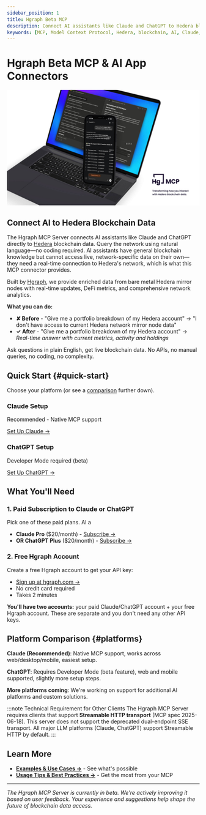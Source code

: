 ```yaml
---
sidebar_position: 1
title: Hgraph Beta MCP
description: Connect AI assistants like Claude and ChatGPT to Hedera blockchain data
keywords: [MCP, Model Context Protocol, Hedera, blockchain, AI, Claude, ChatGPT, Hgraph]
---
```


# Hgraph Beta MCP & AI App Connectors  

![Hgraph MCP Server Hero Image](./hgraph-mcp-docs-hero.jpg)

## Connect AI to Hedera Blockchain Data

The Hgraph MCP Server connects AI assistants like Claude and ChatGPT directly to [Hedera](https://hedera.com) blockchain data. Query the network using natural language—no coding required. AI assistants have general blockchain knowledge but cannot access live, network-specific data on their own—they need a real-time connection to Hedera's network, which is what this MCP connector provides.

Built by [Hgraph](https://hgraph.com), we provide enriched data from bare metal Hedera mirror nodes with real-time updates, DeFi metrics, and comprehensive network analytics.

**What you can do:**

- **✘ Before** - "Give me a portfolio breakdown of my Hedera account" → "I don't have access to current Hedera network mirror node data"
- **✓ After** - "Give me a portfolio breakdown of my Hedera account" → *Real-time answer with current metrics, activity and holdings*

Ask questions in plain English, get live blockchain data. No APIs, no manual queries, no coding, no complexity.

## Quick Start {#quick-start}

Choose your platform (or see a [comparison](#platforms) further down).

<div className="row">
  <div className="col col--6" style={{marginBottom: '20px'}}>
    <div className="card">
      <div className="card__header">
        <h3>Claude Setup</h3>
      </div>
      <div className="card__body">
        <p>Recommended - Native MCP support</p>
      </div>
      <div className="card__footer">
        <a href="/mcp-server/setup-claude" className="button button--primary button--block">Set Up Claude →</a>
      </div>
    </div>
  </div>
  <div className="col col--6" style={{marginBottom: '20px'}}>
    <div className="card">
      <div className="card__header">
        <h3>ChatGPT Setup</h3>
      </div>
      <div className="card__body">
        <p>Developer Mode required (beta)</p>
      </div>
      <div className="card__footer">
        <a href="/mcp-server/setup-chatgpt" className="button button--secondary button--block">Set Up ChatGPT →</a>
      </div>
    </div>
  </div>
</div>

## What You'll Need

### 1. Paid Subscription to Claude or ChatGPT

Pick one of these paid plans. AI a

- **Claude Pro** ($20/month) - [Subscribe →](https://claude.ai)
- **OR ChatGPT Plus** ($20/month) - [Subscribe →](https://chat.openai.com)

### 2. Free Hgraph Account

Create a free Hgraph account to get your API key:

- [Sign up at hgraph.com →](https://hgraph.com/hedera)
- No credit card required
- Takes 2 minutes

**You'll have two accounts:** your paid Claude/ChatGPT account + your free Hgraph account. These are separate and you don't need any other API keys.

## Platform Comparison {#platforms}

**Claude (Recommended)**: Native MCP support, works across web/desktop/mobile, easiest setup.

**ChatGPT**: Requires Developer Mode (beta feature), web and mobile supported, slightly more setup steps.

**More platforms coming**: We're working on support for additional AI platforms and custom solutions.

:::note Technical Requirement for Other Clients
The Hgraph MCP Server requires clients that support **Streamable HTTP transport** (MCP spec 2025-06-18). This server does not support the deprecated dual-endpoint SSE transport. All major LLM platforms (Claude, ChatGPT) support Streamable HTTP by default.
:::

## Learn More

- **[Examples & Use Cases →](/mcp-server/examples)** - See what's possible
- **[Usage Tips & Best Practices →](/mcp-server/usage-guide)** - Get the most from your MCP

---

*The Hgraph MCP Server is currently in beta. We're actively improving it based on user feedback. Your experience and suggestions help shape the future of blockchain data access.*

